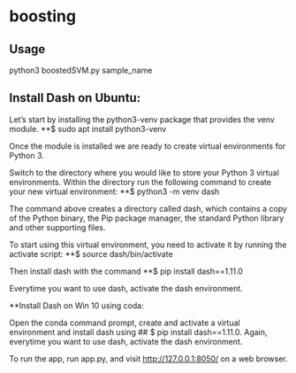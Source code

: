 # boosting
## Usage
python3 boostedSVM.py sample_name


## Install Dash on Ubuntu: 
  
Let’s start by installing the python3-venv package that provides the venv module.
**$ sudo apt install python3-venv

Once the module is installed we are ready to create virtual environments for Python 3.

Switch to the directory where you would like to store your Python 3 virtual environments. Within the directory run the following command to create your new virtual environment:
**$ python3 -m venv dash

The command above creates a directory called dash, which contains a copy of the Python binary, the Pip package manager, the standard Python library and other supporting files.

To start using this virtual environment, you need to activate it by running the activate script:
**$ source dash/bin/activate

Then install dash with the command 
**$ pip install dash==1.11.0

Everytime you want to use dash, activate the dash environment.

**Install Dash on Win 10 using coda: 

Open the conda command prompt, create and activate a virtual environment and install dash using ## $ pip install dash==1.11.0. Again, everytime you want to use dash, activate the dash environment.

To run the app, run app.py, and visit http://127.0.0.1:8050/ on a web browser.
